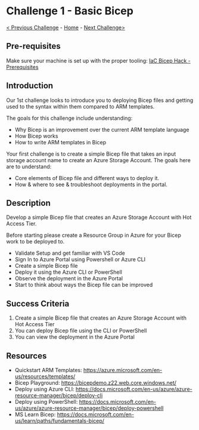 # Challenge 1 - Basic Bicep

 [< Previous Challenge](./Bicep-Challenge-00.md) - [Home](../README.md) - [Next Challenge>](./Bicep-Challenge-02.md)

## Pre-requisites

Make sure your machine is set up with the proper tooling: [IaC Bicep Hack - Prerequisites](./Prerequisites.md)

## Introduction

Our 1st challenge looks to introduce you to deploying Bicep files and getting used to the syntax within them compared to ARM templates. 

The goals for this challenge include understanding:
- Why Bicep is an improvement over the current ARM template language
- How Bicep works
- How to write ARM templates in Bicep

Your first challenge is to create a simple Bicep file that takes an input storage account name to create an Azure Storage Account. The goals here are to understand:

- Core elements of Bicep file and different ways to deploy it.
- How & where to see & troubleshoot deployments in the portal.

## Description

Develop a simple Bicep file that creates an Azure Storage Account with Hot Access Tier.

Before starting please create a Resource Group in Azure for your Bicep work to be deployed to. 

   -	Validate Setup and get familiar with VS Code
   -	Sign In to Azure Portal using Powershell or Azure CLI
   - Create a simple Bicep file
   - Deploy it using the Azure CLI or PowerShell
   - Observe the deployment in the Azure Portal
   - Start to think about ways the Bicep file can be improved

## Success Criteria

1. Create a simple Bicep file that creates an Azure Storage Account with Hot Access Tier
2. You can deploy Bicep file using the CLI or PowerShell
3. You can view the deployment in the Azure Portal 

## Resources

   -	Quickstart ARM Templates: https://azure.microsoft.com/en-us/resources/templates/
   -	Bicep Playground: https://bicepdemo.z22.web.core.windows.net/ 
   -	Deploy using Azure CLI: https://docs.microsoft.com/en-us/azure/azure-resource-manager/bicep/deploy-cli
   -	Deploy using PowerShell: https://docs.microsoft.com/en-us/azure/azure-resource-manager/bicep/deploy-powershell
   - MS Learn Bicep: https://docs.microsoft.com/en-us/learn/paths/fundamentals-bicep/



